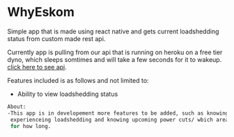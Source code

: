 # WhyEskom

Simple app that is made using react native and gets current loadshedding status from custom made rest api.

Currently app is pulling from our api that is running on heroku on a free tier dyno, which sleeps somtimes and will take a few seconds for it to wakeup.
[click here to see api](https://why-eskom.herokuapp.com/).

Features included is as follows and not limited to:

- Ability to view loadshedding status

```bash
About:
-This app is in developement more features to be added, such as knowing which zones/areas are 
 experienceing loadshedding and knowing upcoming power cuts/ wbich area will be affected and 
 for how long.
```
